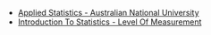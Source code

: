 * [Applied Statistics - Australian National University](https://programsandcourses.anu.edu.au/course/STAT7001)
* [Introduction To Statistics - Level Of Measurement](http://samples.jbpub.com/9781284142013/9781284143997_CH01.pdf)
